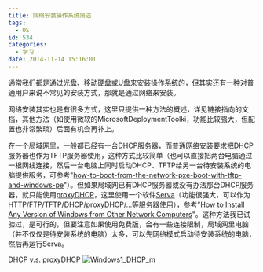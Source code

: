 ```yaml
---
title: 网络安装操作系统简述
tags:
  - OS
id: 534
categories:
  - 学习
date: 2014-11-14 15:16:01
---
```


通常我们都是通过光盘、移动硬盘或U盘来安装操作系统的，但其实还有一种对普通用户来说不常见的安装方式，那就是通过网络来安装。<!--more-->

网络安装其实也是有很多方式，这里只提供一种方法的概述，详见链接指向的文档，其他方法（如使用微软的MicrosoftDeploymentToolki，功能比较强大，但配置也非常繁琐）后面有机会再补上。

在一个局域网里，一般都已经有一台DHCP服务器，而普通网络安装要求把DHCP服务器也作为TFTP服务器使用，这种方式比较简单（也可以直接把两台电脑通过一根网线连接，然后一台电脑上同时启动DHCP、TFTP给另一台待安装系统的电脑提供服务，可参考"[how-to-boot-from-the-network-pxe-boot-with-tftp-and-windows-pe](http://blog.ryantadams.com/2008/02/01/how-to-boot-from-the-network-pxe-boot-with-tftp-and-windows-pe/)"）。但如果局域网已有DHCP服务器或没有办法那台DHCP服务器，就只能使用[proxyDHCP](http://en.wikipedia.org/wiki/Preboot_Execution_Environment)，这里使用一个软件[Serva](http://www.vercot.com/~serva/default.html)（功能很强大，可以作为HTTP/FTP/TFTP/DHCP/proxyDHCP/...等服务器使用），参考"[How to Install Any Version of Windows from Other Network Computers](http://www.7tutorials.com/how-install-any-version-windows-other-network-computers)"。这种方法我已试验过，是可行的，但要注意如果使用免费版，会有一些连接限制，局域网里电脑（并不仅仅是待安装系统的电脑）太多，可以先网络模式启动待安装系统的电脑，然后再运行Serva。

DHCP v.s. proxyDHCP
[![Windows1_DHCP_m](http://202.203.209.55:8080/wp-content/uploads/2014/11/Windows1_DHCP_m.png)](http://202.203.209.55:8080/wp-content/uploads/2014/11/Windows1_DHCP_m.png "http://www.vercot.com/~serva/an/WindowsPXE1.html")